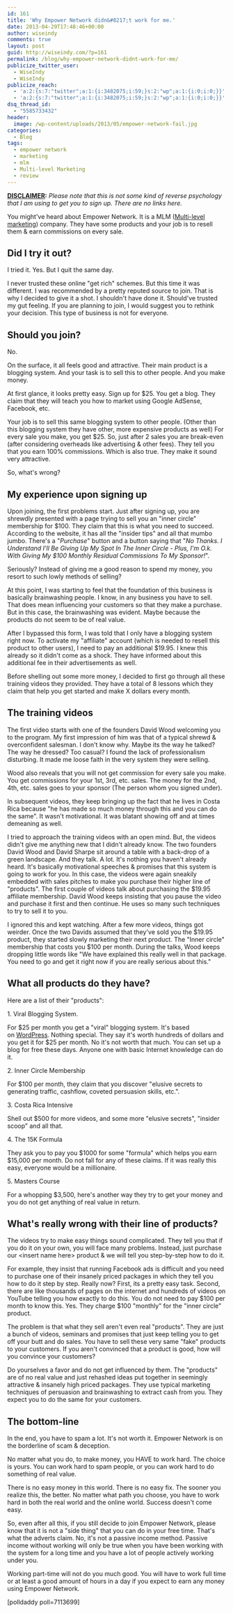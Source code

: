 ```yaml
---
id: 161
title: 'Why Empower Network didn&#8217;t work for me.'
date: 2013-04-29T17:48:46+00:00
author: wiseindy
comments: true
layout: post
guid: http://wiseindy.com/?p=161
permalink: /blog/why-empower-network-didnt-work-for-me/
publicize_twitter_user:
  - WiseIndy
  - WiseIndy
publicize_reach:
  - 'a:2:{s:7:"twitter";a:1:{i:3482075;i:59;}s:2:"wp";a:1:{i:0;i:0;}}'
  - 'a:2:{s:7:"twitter";a:1:{i:3482075;i:59;}s:2:"wp";a:1:{i:0;i:0;}}'
dsq_thread_id:
  - "5585733432"
header:
  image: /wp-content/uploads/2013/05/empower-network-fail.jpg
categories:
  - Blog
tags:
  - empower network
  - marketing
  - mlm
  - Multi-level Marketing
  - review
---
```

<strong><span style="text-decoration:underline;">DISCLAIMER</span>:</strong> <em>Please note that this is not some kind of reverse psychology that I am using to get you to sign up. There are no links here.</em>

You might've heard about Empower Network. It is a MLM (<a title="Wikipedia" href="https://en.wikipedia.org/wiki/Multi-level_marketing" target="_blank">Multi-level marketing</a>) company. They have some products and your job is to resell them &amp; earn commissions on every sale.
<h2>Did I try it out?</h2>
I tried it. Yes. But I quit the same day.

<!--more-->

I never trusted these online "get rich" schemes. But this time it was different. I was recommended by a pretty reputed source to join. That is why I decided to give it a shot. I shouldn't have done it. Should've trusted my gut feeling. If you are planning to join, I would suggest you to rethink your decision. This type of business is not for everyone.
<h2>Should you join?</h2>
No.

On the surface, it all feels good and attractive. Their main product is a blogging system. And your task is to sell this to other people. And you make money.

At first glance, it looks pretty easy. Sign up for $25. You get a blog. They claim that they will teach you how to market using Google AdSense, Facebook, etc.

Your job is to sell this same blogging system to other people. (Other than this blogging system they have other, more expensive products as well) For every sale you make, you get $25. So, just after 2 sales you are break-even (after considering overheads like advertising &amp; other fees). They tell you that you earn 100% commissions. Which is also true. They make it sound very attractive.

So, what's wrong?
<h2>My experience upon signing up</h2>
Upon joining, the first problems start. Just after signing up, you are shrewdly presented with a page trying to sell you an "inner circle" membership for $100. They claim that this is what you need to succeed. According to the website, it has all the "insider tips" and all that mumbo jumbo. There's a "<em>Purchase</em>" button and a button saying that "<em>No Thanks. I Understand I'll Be Giving Up My Spot In The Inner Circle - Plus, I'm O.k. With Giving My $100 Monthly Residual Commissions To My Sponsor!</em>".

Seriously? Instead of giving me a good reason to spend my money, you resort to such lowly methods of selling?

At this point, I was starting to feel that the foundation of this business is basically brainwashing people. I know, in any business you have to sell. That does mean influencing your customers so that they make a purchase. But in this case, the brainwashing was evident. Maybe because the products do not seem to be of real value.

After I bypassed this form, I was told that I only have a blogging system right now. To activate my "affiliate" account (which is needed to resell this product to other users), I need to pay an additional $19.95. I knew this already so it didn't come as a shock. They have informed about this additional fee in their advertisements as well.

Before shelling out some more money, I decided to first go through all these training videos they provided. They have a total of 8 lessons which they claim that help you get started and make X dollars every month.
<h2>The training videos</h2>
The first video starts with one of the founders David Wood welcoming you to the program. My first impression of him was that of a typical shrewd &amp; overconfident salesman. I don't know why. Maybe its the way he talked? The way he dressed? Too casual? I found the lack of professionalism disturbing. It made me loose faith in the very system they were selling.

Wood also reveals that you will not get commission for every sale you make. You get commissions for your 1st, 3rd, etc. sales. The money for the 2nd, 4th, etc. sales goes to your sponsor (The person whom you signed under).

In subsequent videos, they keep bringing up the fact that he lives in Costa Rica because "he has made so much money through this and you can do the same". It wasn't motivational. It was blatant showing off and at times demeaning as well.

I tried to approach the training videos with an open mind. But, the videos didn't give me anything new that I didn't already know. The two founders David Wood and David Sharpe sit around a table with a back-drop of a green landscape. And they talk. A lot. It's nothing you haven't already heard. It's basically motivational speeches &amp; promises that this system is going to work for you. In this case, the videos were again sneakily embedded with sales pitches to make you purchase their higher line of "products". The first couple of videos talk about purchasing the $19.95 affiliate membership. David Wood keeps insisting that you pause the video and purchase it first and then continue. He uses so many such techniques to try to sell it to you.

I ignored this and kept watching. After a few more videos, things got weirder. Once the two Davids assumed that they've sold you the $19.95 product, they started slowly marketing their next product. The "Inner circle" membership that costs you $100 per month. During the talks, Wood keeps dropping little words like "We have explained this really well in that package. You need to go and get it right now if you are really serious about this."
<h2>What all products do they have?</h2>
Here are a list of their "products":

1. Viral Blogging System.

For $25 per month you get a "viral" blogging system. It's based on <a title="WordPress" href="http://wordpress.org/" target="_blank">WordPress</a>. Nothing special. They say it's worth hundreds of dollars and you get it for $25 per month. No it's not worth that much. You can set up a blog for free these days. Anyone one with basic Internet knowledge can do it.

2. Inner Circle Membership

For $100 per month, they claim that you discover "elusive secrets to generating traffic, cashflow, coveted persuasion skills, etc.".

3. Costa Rica Intensive

Shell out $500 for more videos, and some more "elusive secrets", "insider scoop" and all that.

4. The 15K Formula

They ask you to pay you $1000 for some "formula" which helps you earn $15,000 per month. Do not fall for any of these claims. If it was really this easy, everyone would be a millionaire.

5. Masters Course

For a whopping $3,500, here's another way they try to get your money and you do not get anything of real value in return.
<h2>What's really wrong with their line of products?</h2>
The videos try to make easy things sound complicated. They tell you that if you do it on your own, you will face many problems. Instead, just purchase our &lt;insert name here&gt; product &amp; we will tell you step-by-step how to do it.

For example, they insist that running Facebook ads is difficult and you need to purchase one of their insanely priced packages in which they tell you how to do it step by step. Really now? First, its a pretty easy task. Second, there are like thousands of pages on the internet and hundreds of videos on YouTube telling you how exactly to do this. You do not need to pay $100 per month to know this. Yes. They charge $100 "monthly" for the "inner circle" product.

The problem is that what they sell aren't even real "products". They are just a bunch of videos, seminars and promises that just keep telling you to get off your butt and do sales. You have to sell these very same "fake" products to your customers. If you aren't convinced that a product is good, how will you convince your customers?

Do yourselves a favor and do not get influenced by them. The "products" are of no real value and just rehashed ideas put together in seemingly attractive &amp; insanely high priced packages. They use typical marketing techniques of persuasion and brainwashing to extract cash from you. They expect you to do the same for your customers.
<h2>The bottom-line</h2>
In the end, you have to spam a lot. It's not worth it. Empower Network is on the borderline of scam &amp; deception.

No matter what you do, to make money, you HAVE to work hard. The choice is yours. You can work hard to spam people, or you can work hard to do something of real value.

There is no easy money in this world. There is no easy fix. The sooner you realize this, the better. No matter what path you choose, you have to work hard in both the real world and the online world. Success doesn't come easy.

So, even after all this, if you still decide to join Empower Network, please know that it is not a "side thing" that you can do in your free time. That's what the adverts claim. No, it's not a passive income method. Passive income without working will only be true when you have been working with the system for a long time and you have a lot of people actively working under you.

Working part-time will not do you much good. You will have to work full time or at least a good amount of hours in a day if you expect to earn any money using Empower Network.

[polldaddy poll=7113699]